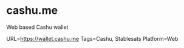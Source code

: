# cashu.me

Web based Cashu wallet

URL=https://wallet.cashu.me
Tags=Cashu, Stablesats
Platform=Web
